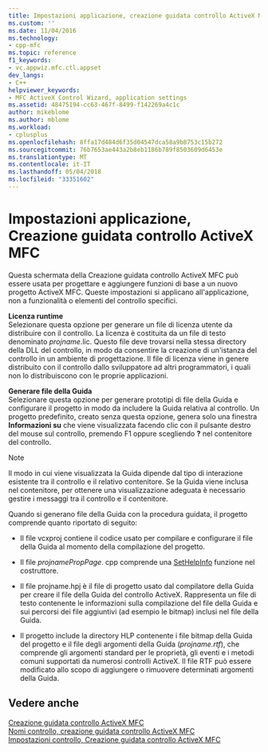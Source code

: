 ```yaml
---
title: Impostazioni applicazione, creazione guidata controllo ActiveX MFC | Documenti Microsoft
ms.custom: ''
ms.date: 11/04/2016
ms.technology:
- cpp-mfc
ms.topic: reference
f1_keywords:
- vc.appwiz.mfc.ctl.appset
dev_langs:
- C++
helpviewer_keywords:
- MFC ActiveX Control Wizard, application settings
ms.assetid: 48475194-cc63-467f-8499-f142269a4c1c
author: mikeblome
ms.author: mblome
ms.workload:
- cplusplus
ms.openlocfilehash: 8ffa17d484d6f35d04547dca58a9b8753c15b272
ms.sourcegitcommit: 76b7653ae443a2b8eb1186b789f8503609d6453e
ms.translationtype: MT
ms.contentlocale: it-IT
ms.lasthandoff: 05/04/2018
ms.locfileid: "33351602"
---
```

# <a name="application-settings-mfc-activex-control-wizard"></a>Impostazioni applicazione, Creazione guidata controllo ActiveX MFC
Questa schermata della Creazione guidata controllo ActiveX MFC può essere usata per progettare e aggiungere funzioni di base a un nuovo progetto ActiveX MFC. Queste impostazioni si applicano all'applicazione, non a funzionalità o elementi del controllo specifici.  
  
 **Licenza runtime**  
 Selezionare questa opzione per generare un file di licenza utente da distribuire con il controllo. La licenza è costituita da un file di testo denominato *projname*.lic. Questo file deve trovarsi nella stessa directory della DLL del controllo, in modo da consentire la creazione di un'istanza del controllo in un ambiente di progettazione. Il file di licenza viene in genere distribuito con il controllo dallo sviluppatore ad altri programmatori, i quali non lo distribuiscono con le proprie applicazioni.  
  
 **Generare file della Guida**  
 Selezionare questa opzione per generare prototipi di file della Guida e configurare il progetto in modo da includere la Guida relativa al controllo. Un progetto predefinito, creato senza questa opzione, genera solo una finestra **Informazioni su** che viene visualizzata facendo clic con il pulsante destro del mouse sul controllo, premendo F1 oppure scegliendo **?** nel contenitore del controllo.  
  
> [!NOTE]
>  Il modo in cui viene visualizzata la Guida dipende dal tipo di interazione esistente tra il controllo e il relativo contenitore. Se la Guida viene inclusa nel contenitore, per ottenere una visualizzazione adeguata è necessario gestire i messaggi tra il controllo e il contenitore.  
  
 Quando si generano file della Guida con la procedura guidata, il progetto comprende quanto riportato di seguito:  
  
-   Il file vcxproj contiene il codice usato per compilare e configurare il file della Guida al momento della compilazione del progetto.  
  
-   Il file *projnamePropPage*. cpp comprende una [SetHelpInfo](../../mfc/reference/colepropertypage-class.md#sethelpinfo) funzione nel costruttore.  
  
-   Il file projname.hpj è il file di progetto usato dal compilatore della Guida per creare il file della Guida del controllo ActiveX. Rappresenta un file di testo contenente le informazioni sulla compilazione del file della Guida e sui percorsi dei file aggiuntivi (ad esempio le bitmap) inclusi nel file della Guida.  
  
-   Il progetto include la directory HLP contenente i file bitmap della Guida del progetto e il file degli argomenti della Guida (*projname.rtf*), che comprende gli argomenti standard per le proprietà, gli eventi e i metodi comuni supportati da numerosi controlli ActiveX. Il file RTF può essere modificato allo scopo di aggiungere o rimuovere determinati argomenti della Guida.  
  
## <a name="see-also"></a>Vedere anche  
 [Creazione guidata controllo ActiveX MFC](../../mfc/reference/mfc-activex-control-wizard.md)   
 [Nomi controllo, creazione guidata controllo ActiveX MFC](../../mfc/reference/control-names-mfc-activex-control-wizard.md)   
 [Impostazioni controllo, Creazione guidata controllo ActiveX MFC](../../mfc/reference/control-settings-mfc-activex-control-wizard.md)

